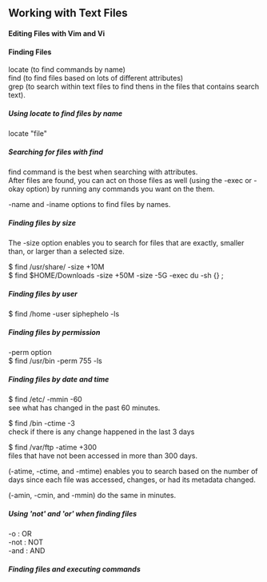 ## Working with Text Files

#### Editing Files with Vim and Vi

#### Finding Files
locate (to find commands by name)\
find (to find files based on lots of different attributes)\
grep (to search within text files to find thens in the files that contains search text).

##### Using locate to find files by name
locate "file"

##### Searching for files with find
find command is the best when searching with attributes.\
After files are found, you can act on those files as well (using the -exec or -okay option) by running any commands you want on the them.

-name and -iname options to find files by names.

##### Finding files by size
The -size option enables you to search for files that are exactly, smaller than, or larger than a selected size.

\$ find /usr/share/ -size +10M\
\$ find $HOME/Downloads -size +50M -size -5G -exec du -sh {} \;

##### Finding files by user
\$ find /home -user siphephelo -ls

##### Finding files by permission
-perm option\
\$ find /usr/bin -perm 755 -ls

##### Finding files by date and time
\$ find /etc/ -mmin -60\
see what has changed in the past 60 minutes.

\$ find /bin -ctime -3\
check if there is any change happened in the last 3 days

\$ find /var/ftp -atime +300\
files that have not been accessed in more than 300 days.

(-atime, -ctime, and -mtime) enables you to search based on the number of days since each file was accessed, changes, or had its metadata changed.

(-amin, -cmin, and -mmin) do the same in minutes.

##### Using 'not' and 'or' when finding files
-o : OR\
-not : NOT\
-and : AND

##### Finding files and executing commands
